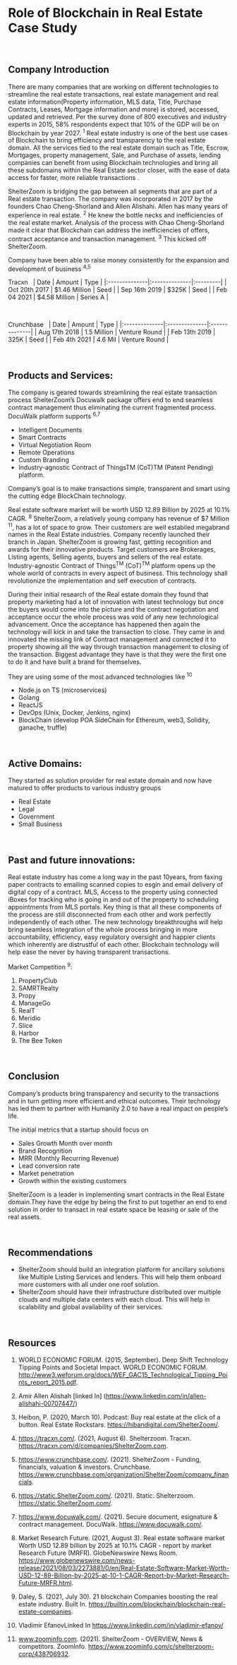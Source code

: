 # Role of Blockchain in Real Estate Case Study
&nbsp;

## Company Introduction

There are many companies that are working on different technologies to streamline the real estate transactions, real estate management and real estate information(Property information, MLS data, Title, Purchase Contracts, Leases, Mortgage information and more) is stored, accessed, updated and retrieved. 
Per the survey done of 800 executives and industry experts in 2015, 58% respondents expect that 10% of the GDP will be on Blockchain by year 2027. <sup>1</sup> Real estate industry is one of the best use cases of Blockchain to bring efficiency and transparency to the real estate domain. All the services tied to the real estate domain such as Title, Escrow, Mortgages, property management, Sale, and Purchase of assets, lending companies can benefit from using Blockchain technologies and bring all these subdomains within the Real Estate sector closer, with the ease of data access for faster, more reliable transactions .

ShelterZoom is bridging the gap between all segments that are part of a Real estate transaction.  The company was incorporated in 2017 by the founders Chao Cheng-Shorland and Allen Alishahi. Allen has many years of experience in real estate. <sup>2</sup> He knew the bottle necks and inefficiencies of the real estate market. Analysis of the process with Chao Cheng-Shorland made it clear that Blockchain can address the inefficiencies of offers, contract acceptance and transaction management. <sup>3</sup> This kicked off ShelterZoom.

Company have been able to raise money consistently for the expansion and development of business <sup>4,5</sup>
&nbsp;

Tracxn &nbsp;
|  Date         | Amount        | Type     |
|:--------------|:--------------|:---------|
| Oct 20th 2017 | $1.46 Million | Seed     | 
| Sep 16th 2019 | $325K         | Seed     |
| Feb 04 2021   | $4.58 Million | Series A |

&nbsp;

Crunchbase &nbsp;
| Date          | Amount        | Type          |
|:--------------|:--------------|:--------------| 
| Aug 17th 2018 | 1.5 Million   | Venture Round |
| Feb 13th 2019 | 325K 	        | Seed          |
| Feb 4th 2021  | 4.6 Mil       | Venture Round |

&nbsp;
## Products and Services:

The company is geared towards streamlining the real estate transaction process ShelterZoom’s Docuwalk package offers end to end seamless contract management thus eliminating the current fragmented process. 
DocuWalk platform supports <sup>6,7</sup>

- Intelligent Documents
- Smart Contracts
- Virtual Negotiation Room
- Remote Operations
- Custom Branding
- Industry-agnostic Contract of ThingsTM (CoT)TM  (Patent Pending) platform.

Company’s goal is to make transactions simple, transparent and smart using the cutting edge BlockChain technology.

Real estate software market will be worth USD 12.89 Billion by 2025 at 10.1% CAGR. <sup>8</sup> ShelterZoom, a relatively young company has revenue of $7 Million <sup>11</sup>, has a lot of space to grow. Their customers are well estabiled megabrand names in the Real Estate industries. Company recently launched their branch in Japan. ShelterZoom is growing fast, getting recognition and awards for their innovative products. Target customers are Brokerages, Listing agents, Selling agents, buyers and sellers of the real estate. Industry-agnostic Contract of Things<sup>TM</sup> (CoT)<sup>TM</sup> platform opens up the whole world of contracts in every aspect of business. This technology shall revolutionize the implementation and self execution of contracts.

During their initial research of the Real estate domain they found that property marketing had a lot of innovation with latest technology but once the buyers would come into the picture and the contract negotiation and acceptance occur the whole process was void of any new technological advancement. Once the acceptance has happened then again the technology will kick in and take the transaction to close. They came in and innovated the missing link of Contract management and connected it to property showing all the way through transaction management to closing of the transaction.
Biggest advantage they have is that they were the first one to do it and have built a brand for themselves.

They are using some of the most advanced technologies like <sup>10</sup>

- Node.js on TS (microservices)
- Golang
- ReactJS
- DevOps (Unix, Docker, Jenkins, nginx)
- BlockChain (develop POA SideChain for Ethereum, web3, Solidity, ganache, truffle)

&nbsp;

## Active Domains:

They started as solution provider for real estate domain and now have matured to offer products to various industry groups 
&nbsp;
&nbsp;

- Real Estate
- Legal
- Government 
- Small Business

&nbsp;

## Past and future innovations:

Real estate industry has come a long way in the past 10years, from faxing paper contracts to emailing scanned copies to esgin and email delivery of digital copy of a contract. MLS, Access to the property using connected iBoxes for tracking who is going in and out of the property to scheduling appointments from MLS portals. Key thing is that all these components of the process are still disconnected from each other and work perfectly independently of each other. The new technology breakthroughs will help bring seamless integration of the whole process bringing in more accountability, efficiency, easy regulatory oversight and happier clients which inherently are distrustful of each other. Blockchain technology will help ease the never by having transparent transactions.


Market Competition <sup>9</sup>:&nbsp;&nbsp;
1. PropertyClub
1. SAMRTRealty
1. Propy 
1. ManageGo
1. RealT
1. Meridio
1. Slice
1. Harbor
1. The Bee Token

&nbsp;

## Conclusion

Company’s products bring transparency and security to the transactions and in turn getting more efficient and ethical outcomes. Their technology has led them to partner with Humanity 2.0 to have a real impact on people’s life.

The initial metrics that a startup should focus on 
- Sales Growth Month over month 
- Brand Recognition
- MRR (Monthly Recurring Revenue)
- Lead conversion rate
- Market penetration
- Growth within the existing customers

ShelterZoom is a leader in implementing smart contracts in the Real Estate domain.They have the edge by being the first to put together an end to end solution in order to transact in real estate space be leasing or sale of the real assets.

&nbsp;
&nbsp;
## Recommendations


- ShelterZoom should build an integration platform for ancillary solutions like Multiple Listing Services and lenders. This will help them onboard more customers with all under one roof solution. 
- ShelterZoom should have their infrastructure distributed  over multiple clouds and multiple data centers with each cloud. This will help in scalability and global availability of their services.

&nbsp;
&nbsp;
## Resources


1. WORLD ECONOMIC FORUM. (2015, September). Deep Shift Technology Tipping Points and Societal Impact. WORLD ECONOMIC FORUM. http://www3.weforum.org/docs/WEF_GAC15_Technological_Tipping_Points_report_2015.pdf. 

2. Amir Allen Alishah [linked In] (https://www.linkedin.com/in/allen-alishahi-00707447/)

3. Heibon, P. (2020, March 10). Podcast: Buy real estate at the click of a button. Real Estate Rockstars. https://hibandigital.com/ShelterZoom/. 

4. https://tracxn.com/. (2021, August 6). Shelterzoom. Tracxn. https://tracxn.com/d/companies/ShelterZoom.com. 

5. https://www.crunchbase.com/. (2021). ShelterZoom - Funding, financials, valuation & investors. Crunchbase. https://www.crunchbase.com/organization/ShelterZoom/company_financials. 

6. https://static.ShelterZoom.com/. (2021). Static. Shelterzoom. https://static.ShelterZoom.com/. 

7. https://www.docuwalk.com/. (2021). Secure document, esignature & contract management. DocuWalk. https://www.docuwalk.com/. 

8. Market Research Future. (2021, August 3). Real estate software market Worth USD 12.89 billion by 2025 at 10.1% CAGR - report by market Research Future (MRFR). GlobeNewswire News Room. https://www.globenewswire.com/news-release/2021/08/03/2273881/0/en/Real-Estate-Software-Market-Worth-USD-12-89-Billion-by-2025-at-10-1-CAGR-Report-by-Market-Research-Future-MRFR.html. 

9. Daley, S. (2021, July 30). 21 blockchain Companies boosting the real estate industry. Built In. https://builtin.com/blockchain/blockchain-real-estate-companies. 

 10. Vladimir EfanovLinked In https://www.linkedin.com/in/vladimir-efanov/

 11. www.zoominfo.com. (2021). ShelterZoom - OVERVIEW, News &amp; competitors. ZoomInfo. https://www.zoominfo.com/c/shelterzoom-corp/438706932. 


                                                                                          

